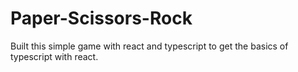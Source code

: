 # Paper-Scissors-Rock
Built this simple game with react and typescript to get the basics of typescript with react.
